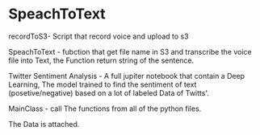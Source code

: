 # SpeachToText

recordToS3- Script that record voice and upload to s3

SpeachToText - fubction that get file name in S3 and transcribe the voice file into Text, the Function return string of the sentence.

Twitter Sentiment Analysis - A full jupiter notebook that contain a Deep Learning,
The model trained to find the sentiment of text (posetive/negative) based on a lot of labeled Data of Twitts'.

MainClass - call The functions from all of the python files.

The Data is attached.
